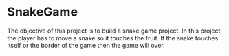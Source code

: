 # SnakeGame
The objective of this project is to build a snake game project. In this project, the player has to move a snake so it touches the fruit. If the snake touches itself or the border of the game then the game will over.
